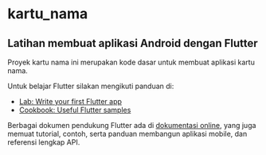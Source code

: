 # kartu_nama

## Latihan membuat aplikasi Android dengan Flutter

Proyek kartu nama ini merupakan kode dasar untuk membuat aplikasi kartu nama.

Untuk belajar Flutter silakan mengikuti panduan di:

- [Lab: Write your first Flutter app](https://flutter.dev/docs/get-started/codelab)
- [Cookbook: Useful Flutter samples](https://flutter.dev/docs/cookbook)

Berbagai dokumen pendukung Flutter ada di
[dokumentasi online](https://flutter.dev/docs), yang juga memuat tutorial,
contoh, serta panduan membangun aplikasi mobile, dan referensi lengkap API.

